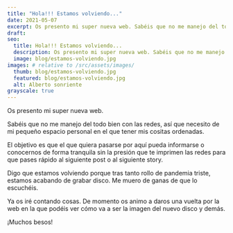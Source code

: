 ```yaml
---
title: "Hola!!! Estamos volviendo..."
date: 2021-05-07
excerpt: Os presento mi super nueva web. Sabéis que no me manejo del todo bien con las redes, así que necesito de mi pequeño espacio personal en el que tener mis cositas ordenadas.
draft:
seo:
  title: Hola!!! Estamos volviendo...
  description: Os presento mi super nueva web. Sabéis que no me manejo del todo bien con las redes, así que necesito de mi pequeño espacio personal en el que tener mis cositas ordenadas.
  image: blog/estamos-volviendo.jpg
images: # relative to /src/assets/images/
  thumb: blog/estamos-volviendo.jpg
  featured: blog/estamos-volviendo.jpg
  alt: Alberto sonriente
grayscale: true
---
```


Os presento mi super nueva web.

Sabéis que no me manejo del todo bien con las redes, así que necesito de mi pequeño espacio personal en el que tener mis cositas ordenadas.

El objetivo es que el que quiera pasarse por aquí pueda informarse o conocernos de forma tranquila sin la presión que te imprimen las redes para que pases rápido al siguiente post o al siguiente story.

Digo que estamos volviendo porque tras tanto rollo de pandemia triste, estamos acabando de grabar disco. Me muero de ganas de que lo escuchéis.

Ya os iré contando cosas. De momento os animo a daros una vuelta por la web en la que podéis ver cómo va a ser la imagen del nuevo disco y demás.

¡Muchos besos!
